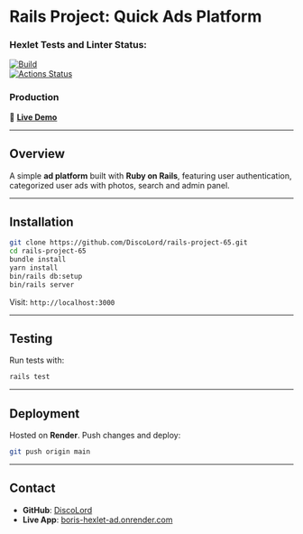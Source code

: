 # **Rails Project: Quick Ads Platform**

### Hexlet Tests and Linter Status:
[![Build](https://github.com/DiscoLord/rails-project-65/actions/workflows/ci.yml/badge.svg)](https://github.com/DiscoLord/rails-project-65/actions)  
[![Actions Status](https://github.com/DiscoLord/rails-project-65/actions/workflows/hexlet-check.yml/badge.svg)](https://github.com/DiscoLord/rails-project-65/actions)

### **Production**
🔗 **[Live Demo](https://boris-hexlet-ads.onrender.com/)**

---

## **Overview**
A simple **ad platform** built with **Ruby on Rails**, featuring user authentication, categorized user ads with photos, search and admin panel.

---

## **Installation**
```sh
git clone https://github.com/DiscoLord/rails-project-65.git
cd rails-project-65
bundle install
yarn install
bin/rails db:setup
bin/rails server
```
Visit: `http://localhost:3000`

---

## **Testing**
Run tests with:
```sh
rails test
```

---

## **Deployment**
Hosted on **Render**. Push changes and deploy:
```sh
git push origin main
```

---

## **Contact**
- **GitHub**: [DiscoLord](https://github.com/DiscoLord)
- **Live App**: [boris-hexlet-ad.onrender.com](https://boris-hexlet-ads.onrender.com/)
